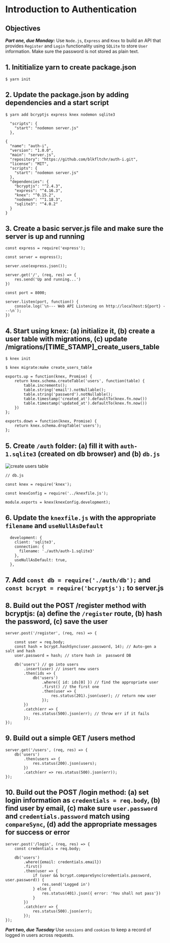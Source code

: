 # Introduction to Authentication

## Objectives

_**Part one, due Monday:**_ Use `Node.js`, `Express` and `Knex` to build an API that provides `Register` and `Login` functionality using `SQLite` to store `User` information. Make sure the password is not stored as plain text.

## 1. Inititialize yarn to create package.json

```
$ yarn init
```

## 2. Update the package.json by adding dependencies and a start script

```
$ yarn add bcryptjs express knex nodemon sqlite3

  "scripts": {
    "start": "nodemon server.js"
  },
```

```
{
  "name": "auth-i",
  "version": "1.0.0",
  "main": "server.js",
  "repository": "https://github.com/blkfltchr/auth-i.git",
  "license": "MIT",
  "scripts": {
    "start": "nodemon server.js"
  },
  "dependencies": {
    "bcryptjs": "^2.4.3",
    "express": "^4.16.3",
    "knex": "^0.15.2",
    "nodemon": "^1.18.3",
    "sqlite3": "^4.0.2"
  }
}
```

## 3. Create a basic server.js file and make sure the server is up and running

```
const express = require('express');

const server = express();

server.use(express.json());

server.get('/', (req, res) => {
    res.send('Up and running...')
})

const port = 8000;

server.listen(port, function() {
    console.log(`\n--- Web API Listening on http://localhost:${port} ---\n`);
})
```

## 4. Start using knex: (a) initialize it, (b) create a user table with migrations, (c) update /migrations/[TIME_STAMP]_create_users_table

```
$ knex init

$ knex migrate:make create_users_table

exports.up = function(knex, Promise) {
    return knex.schema.createTable('users', function(table) {
        table.increments();
        table.string('email').notNullable();
        table.string('password').notNullable();
        table.timestamp('created_at').defaultTo(knex.fn.now())
        table.timestamp('updated_at').defaultTo(knex.fn.now())
    })
};

exports.down = function(knex, Promise) {
    return knex.schema.dropTable('users');
};

```

## 5. Create `/auth` folder: (a) fill it with `auth-1.sqlite3` (created on db browser) and (b) `db.js`

![create users table](https://ibin.co/4BN3kHMivHJW.png "Users table on db browser")

```
// db.js

const knex = require('knex');

const knexConfig = require('../knexfile.js');

module.exports = knex(knexConfig.development);
```

## 6. Update the `knexfile.js` with the appropriate `filename` and `useNullAsDefault`

```
  development: {
    client: 'sqlite3',
    connection: {
      filename: './auth/auth-1.sqlite3'
    },
    useNullAsDefault: true,
  },
```

## 7. Add `const db = require('./auth/db');` and `const bcrypt = require('bcryptjs');` to server.js

## 8. Build out the POST /register method with bcryptjs: (a) define the `/register` route, (b) hash the password, (c) save the user

```
server.post('/register', (req, res) => {

	const user = req.body;
	const hash = bcrypt.hashSync(user.password, 14); // Auto-gen a salt and hash
	user.password = hash; // store hash in  password DB

    db('users') // go into users
        .insert(user) // insert new users
        .then(ids => {
            db('users')
                .where({ id: ids[0] }) // find the appropriate user
                .first() // the first one
                .then(user => {
                    res.status(201).json(user); // return new user
                });
        })
        .catch(err => {
            res.status(500).json(err); // throw err if it fails
        });
});
```

## 9. Build out a simple GET /users method

```
server.get('/users', (req, res) => {
    db('users')
        .then(users => {
            res.status(200).json(users);
        })
        .catch(err => res.status(500).json(err));
});
```

## 10. Build out the POST /login method: (a) set login information as `credentials = req.body`, (b) find user by email, (c) make sure `user.password` and `credentials.password` match using `compareSync`, (d) add the appropriate messages for success or error

```
server.post('/login', (req, res) => {
	const credentials = req.body;

    db('users')
        .where({email: credentials.email})
        .first()
        .then(user => {
            if (user && bcrypt.compareSync(credentials.password, user.password)) {
                res.send('Logged in')
            } else {
                res.status(401).json({ error: 'You shall not pass'})
            }
        })
        .catch(err => {
            res.status(500).json(err);
        });
});
```

_**Part two, due Tuesday**_ Use `sessions` and `cookies` to keep a record of logged in users across requests.
